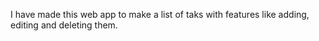 I have made this web app to make a list of taks with features like adding, editing and deleting them.
